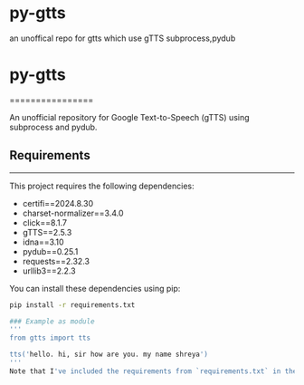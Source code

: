 # py-gtts
an unoffical repo for gtts which use gTTS subprocess,pydub 
# py-gtts
================

An unofficial repository for Google Text-to-Speech (gTTS) using subprocess and pydub.

## Requirements
---------------

This project requires the following dependencies:

* certifi==2024.8.30
* charset-normalizer==3.4.0
* click==8.1.7
* gTTS==2.5.3
* idna==3.10
* pydub==0.25.1
* requests==2.32.3
* urllib3==2.2.3

You can install these dependencies using pip:
```bash
pip install -r requirements.txt

### Example as module
'''
from gtts import tts

tts('hello. hi, sir how are you. my name shreya')
'''
Note that I've included the requirements from `requirements.txt` in the README file, as well as a brief description of the project and its usage. I've also included the license and credits information from the `LICENSE` file. Let me know if you'd like me to make any changes!
